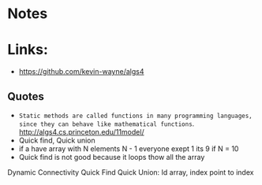 # Notes

# Links:
- https://github.com/kevin-wayne/algs4

## Quotes
- `Static methods are called functions in many programming languages,
   since they can behave like mathematical functions`. http://algs4.cs.princeton.edu/11model/
- Quick find, Quick union
- if a have  array with N elements N - 1 everyone exept 1 its 9 if N = 10
- Quick find is not good because it loops thow all the array

Dynamic Connectivity
Quick Find
Quick Union: Id array, index point to index
